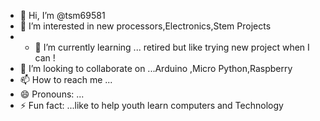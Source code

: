 - 👋 Hi, I’m @tsm69581
- 👀 I’m interested in new processors,Electronics,Stem Projects
- - 🌱 I’m currently learning ... retired but like trying new project when I can !
- 💞️ I’m looking to collaborate on ...Arduino ,Micro Python,Raspberry
- 📫 How to reach me ...
- 😄 Pronouns: ...
- ⚡ Fun fact: ...like to help youth learn computers and Technology

<!---
tsm69581/tsm69581 is a ✨ special ✨ repository because its `README.md` (this file) appears on your GitHub profile.
You can click the Preview link to take a look at your changes.
--->
